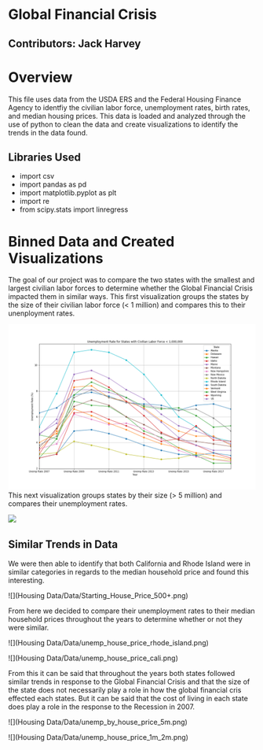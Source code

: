 # Global Financial Crisis
## Contributors: Jack Harvey

# Overview
This file uses data from the USDA ERS and the Federal Housing Finance Agency to identfiy the civilian labor force, unemployment rates, birth rates, and median housing prices. This data is loaded and analyzed through the use of python to clean the data and create visualizations to identify the trends in the data found. 

## Libraries Used
* import csv
* import pandas as pd
* import matplotlib.pyplot as plt
* import re
* from scipy.stats import linregress

# Binned Data and Created Visualizations

The goal of our project was to compare the two states with the smallest and largest civilian labor forces to determine whether the Global Financial Crisis impacted them in similar ways. 
This first visualization groups the states by the size of their civilian labor force (< 1 million) and compares this to their unenployment rates.

![](Housing%20Data/Data/1m_CLF_unemp.png)
This next visualization groups states by their size (> 5 million) and compares their unemployment rates. 

![](/Data/5m_CLF_unemp.png)

## Similar Trends in Data

We were then able to identify that both California and Rhode Island were in similar categories in regards to the median household price and found this interesting. 

![](Housing Data/Data/Starting_House_Price_500+.png)

From here we decided to compare their unemployment rates to their median household prices throughout the years to determine whether or not they were similar.

![](Housing Data/Data/unemp_house_price_rhode_island.png)

![](Housing Data/Data/unemp_house_price_cali.png)

From this it can be said that throughout the years both states followed similar trends in response to the Global Financial Crisis and that the size of the state does not necessarily play a role in how the global financial cris effected each states. But it can be said that the cost of living in each state does play a role in the response to the Recession in 2007.

![](Housing Data/Data/unemp_by_house_price_5m.png)

![](Housing Data/Data/unemp_house_price_1m_2m.png)
